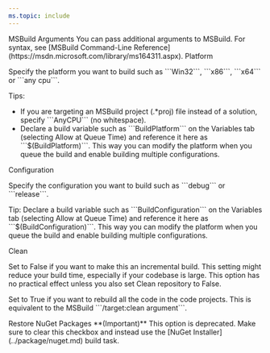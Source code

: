 ```yaml
---
ms.topic: include
---
```


<tr>
<td>MSBuild Arguments</td>
<td>You can pass additional arguments to MSBuild. For syntax, see [MSBuild Command-Line Reference](https://msdn.microsoft.com/library/ms164311.aspx).</td>
</tr>
<tr>
<td>Platform</td>
<td><p>Specify the platform you want to build such as ```Win32```, ```x86```, ```x64``` or ```any cpu```.</p>
<p>Tips:</p>
<ul>
<li>If you are targeting an MSBuild project (.&#42;proj) file instead of a solution, specify ```AnyCPU``` (no whitespace).</li>
<li>Declare a build variable such as ```BuildPlatform``` on the Variables tab (selecting Allow at Queue Time) and reference it here as ```$(BuildPlatform)```. This way you can modify the platform when you queue the build and enable building multiple configurations.</li>
</ul>
</td>
</tr>
<tr>
<td>Configuration</td>
<td><p>Specify the configuration you want to build such as ```debug``` or ```release```.</p>
<p>Tip: Declare a build variable such as ```BuildConfiguration``` on the Variables tab (selecting Allow at Queue Time) and reference it here as ```$(BuildConfiguration)```. This way you can modify the platform when you queue the build and enable building multiple configurations.</p>
</td>
</tr>
<tr>
<td>Clean</td>
<td>
<p>Set to False if you want to make this an incremental build. This setting might reduce your build time, especially if your codebase is large. This option has no practical effect unless you also set Clean repository to False.</p>
<p>Set to True if you want to rebuild all the code in the code projects. This is equivalent to the MSBuild ```/target:clean argument```.</p>
</td>
</tr>
<tr>
<td>Restore NuGet Packages</td>
<td>**(Important)** This option is deprecated. Make sure to clear this checkbox and instead use the [NuGet Installer](../package/nuget.md) build task.</td>
</tr>


